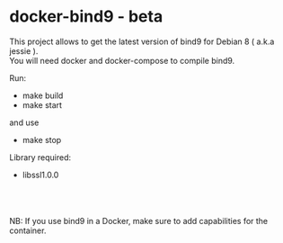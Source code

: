# docker-bind9 - beta

This project allows to get the latest version of bind9 for Debian 8 ( a.k.a jessie ).  
You will need docker and docker-compose to compile bind9.

Run:

  * make build
  * make start

and use

  * make stop


 Library required: 
  * libssl1.0.0

<br/><br/><br/>
NB: If you use bind9 in a Docker, make sure to add capabilities for the container.